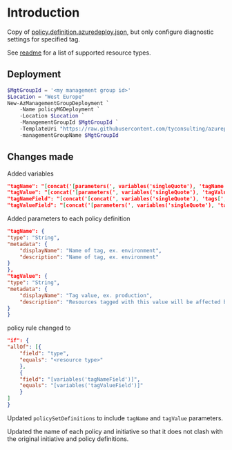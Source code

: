 # Introduction 

Copy of [policy.definition.azuredeploy.json](..\diagnostic-settings\policy.definition.azuredeploy.json), but only configure diagnostic settings for specified tag.

See [readme](..\diagnostic-settings\README.md) for a list of supported resource types.

## Deployment

```powershell
$MgtGroupId = '<my management group id>'
$Location = "West Europe"
New-AzManagementGroupDeployment `
    -Name policyMGDeployment `
    -Location $Location `
    -ManagementGroupId $MgtGroupId `
    -TemplateUri "https://raw.githubusercontent.com/tyconsulting/azurepolicy/master/arm-templates/diagnostic-settings-if-tagged/policy.definition.azuredeploy.json" `
    -managementGroupName $MgtGroupId    
```

## Changes made

Added variables

```json
"tagName": "[concat('[parameters(', variables('singleQuote'), 'tagName', variables('singleQuote'), ')]')]",
"tagValue": "[concat('[parameters(', variables('singleQuote'), 'tagValue', variables('singleQuote'), ')]')]",
"tagNameField": "[concat('[concat(', variables('singleQuote'), 'tags[', variables('singleQuote'), ', parameters(', variables('singleQuote'), 'tagName', variables('singleQuote'), '), ', variables('singleQuote'), ']', variables('singleQuote'), ')]')]",
"tagValueField": "[concat('[parameters(', variables('singleQuote'), 'tagValue', variables('singleQuote'), ')]')]",
```

Added parameters to each policy definition

```json
"tagName": {
"type": "String",
"metadata": {
    "displayName": "Name of tag, ex. environment",
    "description": "Name of tag, ex. environment"
}
},
"tagValue": {
"type": "String",
"metadata": {
    "displayName": "Tag value, ex. production",
    "description": "Resources tagged with this value will be affected by this policy"
}
}
```

policy rule changed to

```json
"if": {
"allOf": [{
    "field": "type",
    "equals": "<resource type>"
    },
    {
    "field": "[variables('tagNameField')]",
    "equals": "[variables('tagValueField')]"
    }
]
}
```

Updated `policySetDefinitions` to include `tagName` and `tagValue` parameters.

Updated the name of each policy and initiative so that it does not clash with the original initiative and policy definitions.